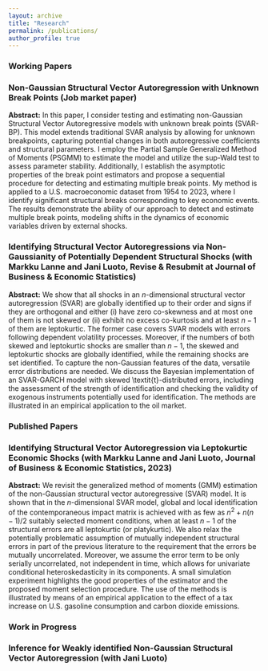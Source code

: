 ```yaml
---
layout: archive
title: "Research"
permalink: /publications/
author_profile: true
---
```



### Working Papers

### **Non-Gaussian Structural Vector Autoregression with Unknown Break Points (Job market paper)**
  
**Abstract:** In this paper, I consider testing and estimating non-Gaussian Structural Vector Autoregressive models with unknown break points (SVAR-BP). This model extends traditional SVAR analysis by allowing for unknown breakpoints, capturing potential changes in both autoregressive coefficients and structural parameters. I employ the Partial Sample Generalized Method of Moments (PSGMM) to estimate the model and utilize the sup-Wald test to assess parameter stability. Additionally, I establish the asymptotic properties of the break point estimators and propose a sequential procedure for detecting and estimating multiple break points. My method is applied to a U.S. macroeconomic dataset from 1954 to 2023, where I identify significant structural breaks corresponding to key economic events. The results demonstrate the ability of our approach to detect and estimate multiple break points, modeling shifts in the dynamics of economic variables driven by external shocks.

### **Identifying Structural Vector Autoregressions via Non-Gaussianity of Potentially Dependent Structural Shocks (with Markku Lanne and Jani Luoto, Revise &amp; Resubmit at Journal of Business &amp; Economic Statistics)**

**Abstract:** We show that all shocks in an $n$-dimensional structural vector autoregression (SVAR) are globally identified up to their order and signs if they are orthogonal and either (i) have zero co-skewness and at most one of them is not skewed or (ii) exhibit no excess co-kurtosis and at least $n-1$ of them are leptokurtic. The former case covers SVAR models with errors following dependent volatility processes. Moreover, if the numbers of both skewed and leptokurtic shocks are smaller than $n-1$, the skewed and leptokurtic shocks are globally identified, while the remaining shocks are set identified. To capture the non-Gaussian features of the data, versatile error distributions are needed. We discuss the Bayesian implementation of an SVAR-GARCH model with skewed \textit{t}-distributed errors, including the assessment of the strength of identification and checking the validity of exogenous instruments potentially used for identification. The methods are illustrated in an empirical application to the oil market.

### Published Papers

### **Identifying Structural Vector Autoregression via Leptokurtic Economic Shocks (with Markku Lanne and Jani Luoto, Journal of Business &amp; Economic Statistics, 2023)**  

**Abstract:** We revisit the generalized method of moments (GMM) estimation of the non-Gaussian structural vector autoregressive (SVAR) model. It is shown that in the $n$-dimensional SVAR model, global and local identification of the contemporaneous impact matrix is achieved with as few as $n^2+n(n-1)/2$ suitably selected moment conditions, when at least $n-1$ of the structural errors are all  leptokurtic (or platykurtic). We also relax the potentially problematic assumption of mutually independent structural errors in part of the previous literature to the requirement that the errors be mutually uncorrelated. Moreover, we assume the error term to be only serially uncorrelated, not independent in time, which allows for univariate conditional heteroskedasticity in its components. A small simulation experiment highlights the good properties of the estimator and the proposed moment selection procedure. The use of the methods is illustrated by means of an empirical application to the effect of a tax increase on U.S. gasoline consumption and carbon dioxide emissions.

### Work in Progress

### **Inference for Weakly identified Non-Gaussian Structural Vector Autoregression (with Jani Luoto)**

